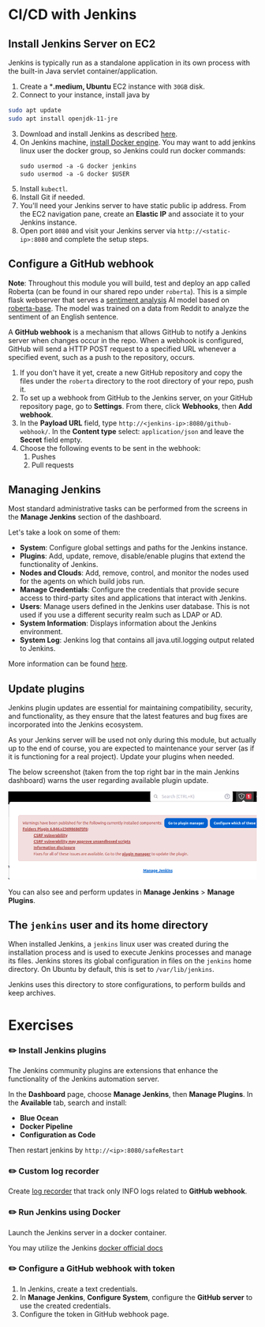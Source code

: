 # CI/CD with Jenkins

## Install Jenkins Server on EC2

Jenkins is typically run as a standalone application in its own process with the built-in Java servlet container/application.

1. Create a ***.medium, Ubuntu** EC2 instance with `30GB` disk.
2. Connect to your instance, install java by

```bash
sudo apt update
sudo apt install openjdk-11-jre
```

3. Download and install Jenkins as described [here](https://www.jenkins.io/doc/book/installing/linux/#debianubuntu).
4. On Jenkins machine, [install Docker engine](https://docs.docker.com/engine/install/ubuntu/). You may want to add jenkins linux user the docker group, so Jenkins could run docker commands:
   ```shell
   sudo usermod -a -G docker jenkins
   sudo usermod -a -G docker $USER
   ```
5. Install `kubectl`. 
6. Install Git if needed.
7. You'll need your Jenkins server to have static public ip address. From the EC2 navigation pane, create an **Elastic IP** and associate it to your Jenkins instance.
8. Open port `8080` and visit your Jenkins server via `http://<static-ip>:8080` and complete the setup steps.

## Configure a GitHub webhook

**Note**: Throughout this module you will build, test and deploy an app called Roberta (can be found in our shared repo under `roberta`).
This is a simple flask webserver that serves a [sentiment analysis](https://en.wikipedia.org/wiki/Sentiment_analysis) AI model based on [roberta-base](https://huggingface.co/roberta-base).
The model was trained on a data from Reddit to analyze the sentiment of an English sentence. 

A **GitHub webhook** is a mechanism that allows GitHub to notify a Jenkins server when changes occur in the repo. 
When a webhook is configured, GitHub will send a HTTP POST request to a specified URL whenever a specified event, such as a push to the repository, occurs.

1. If you don't have it yet, create a new GitHub repository and copy the files under the `roberta` directory to the root directory of your repo, push it.
2. To set up a webhook from GitHub to the Jenkins server, on your GitHub repository page, go to **Settings**. From there, click **Webhooks**, then **Add webhook**.
3. In the **Payload URL** field, type `http://<jenkins-ip>:8080/github-webhook/`. In the **Content type** select: `application/json` and leave the **Secret** field empty.
4. Choose the following events to be sent in the webhook:
    1. Pushes
    2. Pull requests

## Managing Jenkins

Most standard administrative tasks can be performed from the screens in the **Manage Jenkins** section of the dashboard.

Let's take a look on some of them:

- **System**: Configure global settings and paths for the Jenkins instance.
- **Plugins**: Add, update, remove, disable/enable plugins that extend the functionality of Jenkins. 
- **Nodes and Clouds**: Add, remove, control, and monitor the nodes used for the agents on which build jobs run.
- **Manage Credentials**: Configure the credentials that provide secure access to third-party sites and applications that interact with Jenkins.
- **Users**: Manage users defined in the Jenkins user database. This is not used if you use a different security realm such as LDAP or AD.
- **System Information**: Displays information about the Jenkins environment.
- **System Log**: Jenkins log that contains all java.util.logging output related to Jenkins.

More information can be found [here](https://www.jenkins.io/doc/book/managing/).

## Update plugins 

Jenkins plugin updates are essential for maintaining compatibility, security, and functionality, as they ensure that the latest features and bug fixes are incorporated into the Jenkins ecosystem.

As your Jenkins server will be used not only during this module, but actually up to the end of course, 
you are expected to maintenance your server (as if it is functioning for a real project). Update your plugins when needed. 

The below screenshot (taken from the top right bar in the main Jenkins dashboard) warns the user regarding available plugin update.

![](../.img/jenkins_plugin_update.png)

You can also see and perform updates in **Manage Jenkins** > **Manage Plugins**.

## The `jenkins` user and its home directory

When installed Jenkins, a `jenkins` linux user was created during the installation process and is used to execute Jenkins processes and manage its files.
Jenkins stores its global configuration in files on the `jenkins` home directory. On Ubuntu by default, this is set to `/var/lib/jenkins`. 

Jenkins uses this directory to store configurations, to perform builds and keep archives. 


# Exercises 

### :pencil2: Install Jenkins plugins

The Jenkins community plugins are extensions that enhance the functionality of the Jenkins automation server. 

In the **Dashboard** page, choose **Manage Jenkins**, then **Manage Plugins**. In the **Available** tab, search and install:

- **Blue Ocean**
- **Docker Pipeline**
- **Configuration as Code**

Then restart jenkins by `http://<ip>:8080/safeRestart`

### :pencil2: Custom log recorder

Create [log recorder](https://www.jenkins.io/doc/book/system-administration/viewing-logs/#logs-in-jenkins) that track only INFO logs related to **GitHub webhook**. 

### :pencil2: Run Jenkins using Docker

Launch the Jenkins server in a docker container.

You may utilize the Jenkins [docker official docs](https://www.jenkins.io/doc/book/installing/docker/)

### :pencil2: Configure a GitHub webhook with token 

1. In Jenkins, create a text credentials.
2. In **Manage Jenkins**, **Configure System**, configure the **GitHub server** to use the created credentials.
3. Configure the token in GitHub webhook page. 